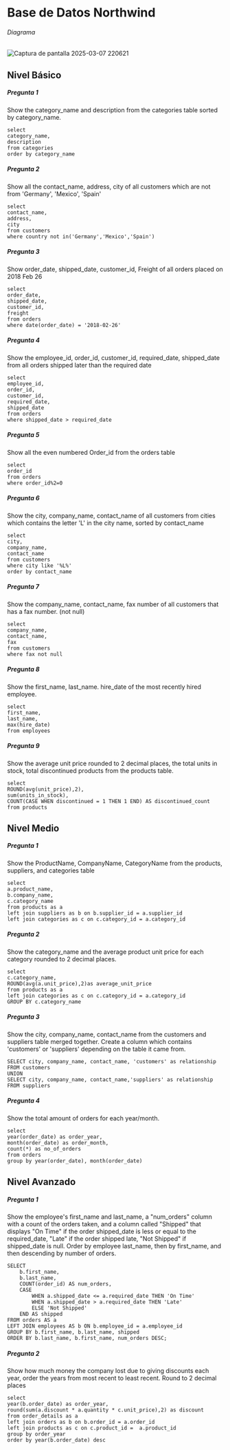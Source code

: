 # Base de Datos Northwind
###### Diagrama 
![Captura de pantalla 2025-03-07 220621](https://github.com/user-attachments/assets/69fefc12-bf7d-426d-8055-67d580baf47c)

## Nivel Básico
##### Pregunta 1
Show the category_name and description from the categories table sorted by category_name.
```
select
category_name, 
description
from categories
order by category_name
```
##### Pregunta 2
Show all the contact_name, address, city of all customers which are not from 'Germany', 'Mexico', 'Spain'
```
select
contact_name,
address,
city
from customers
where country not in('Germany','Mexico','Spain')
```
##### Pregunta 3
Show order_date, shipped_date, customer_id, Freight of all orders placed on 2018 Feb 26
```
select
order_date,
shipped_date,
customer_id,
freight
from orders
where date(order_date) = '2018-02-26'
```
##### Pregunta 4
Show the employee_id, order_id, customer_id, required_date, shipped_date from all orders shipped later than the required date
```
select
employee_id,
order_id, 
customer_id,
required_date,
shipped_date
from orders
where shipped_date > required_date
```
##### Pregunta 5
Show all the even numbered Order_id from the orders table
```
select
order_id
from orders
where order_id%2=0
```
##### Pregunta 6
Show the city, company_name, contact_name of all customers from cities which contains the letter 'L' in the city name, sorted by contact_name
```
select
city,
company_name,
contact_name
from customers
where city like '%L%'
order by contact_name
```
##### Pregunta 7
Show the company_name, contact_name, fax number of all customers that has a fax number. (not null)
```
select
company_name,
contact_name,
fax
from customers
where fax not null
```
##### Pregunta 8
Show the first_name, last_name. hire_date of the most recently hired employee.
```
select
first_name,
last_name,
max(hire_date)
from employees
```
##### Pregunta 9
Show the average unit price rounded to 2 decimal places, the total units in stock, total discontinued products from the products table.
```
select
ROUND(avg(unit_price),2),
sum(units_in_stock),
COUNT(CASE WHEN discontinued = 1 THEN 1 END) AS discontinued_count
from products
```

## Nivel Medio
##### Pregunta 1
Show the ProductName, CompanyName, CategoryName from the products, suppliers, and categories table
```
select
a.product_name, 
b.company_name,
c.category_name
from products as a
left join suppliers as b on b.supplier_id = a.supplier_id
left join categories as c on c.category_id = a.category_id
```
##### Pregunta 2
Show the category_name and the average product unit price for each category rounded to 2 decimal places.
```
select
c.category_name,
ROUND(avg(a.unit_price),2)as average_unit_price
from products as a
left join categories as c on c.category_id = a.category_id
GROUP BY c.category_name
```
##### Pregunta 3
Show the city, company_name, contact_name from the customers and suppliers table merged together.
Create a column which contains 'customers' or 'suppliers' depending on the table it came from.
```
SELECT city, company_name, contact_name, 'customers' as relationship
FROM customers
UNION
SELECT city, company_name, contact_name,'suppliers' as relationship
FROM suppliers
```
##### Pregunta 4
Show the total amount of orders for each year/month.
```
select
year(order_date) as order_year,
month(order_date) as order_month,
count(*) as no_of_orders
from orders
group by year(order_date), month(order_date)
```
## Nivel Avanzado
##### Pregunta 1
Show the employee's first_name and last_name, a "num_orders" column with a count of the orders taken, and a column called "Shipped" that displays "On Time" if the order shipped_date is less or equal to the required_date, "Late" if the order shipped late, "Not Shipped" if shipped_date is null.
Order by employee last_name, then by first_name, and then descending by number of orders.
```
SELECT
    b.first_name, 
    b.last_name,
    COUNT(order_id) AS num_orders,
    CASE 
        WHEN a.shipped_date <= a.required_date THEN 'On Time'
        WHEN a.shipped_date > a.required_date THEN 'Late'
        ELSE 'Not Shipped'
    END AS shipped
FROM orders AS a
LEFT JOIN employees AS b ON b.employee_id = a.employee_id
GROUP BY b.first_name, b.last_name, shipped
ORDER BY b.last_name, b.first_name, num_orders DESC;
```
##### Pregunta 2
Show how much money the company lost due to giving discounts each year, order the years from most recent to least recent. Round to 2 decimal places
```
select
year(b.order_date) as order_year,
round(sum(a.discount * a.quantity * c.unit_price),2) as discount
from order_details as a
left join orders as b on b.order_id = a.order_id
left join products as c on c.product_id =  a.product_id
group by order_year
order by year(b.order_date) desc
```

